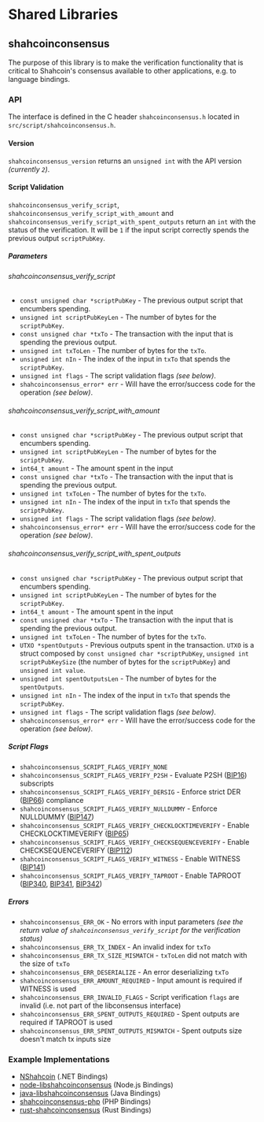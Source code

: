 Shared Libraries
================

## shahcoinconsensus

The purpose of this library is to make the verification functionality that is critical to Shahcoin's consensus available to other applications, e.g. to language bindings.

### API

The interface is defined in the C header `shahcoinconsensus.h` located in `src/script/shahcoinconsensus.h`.

#### Version

`shahcoinconsensus_version` returns an `unsigned int` with the API version *(currently `2`)*.

#### Script Validation

`shahcoinconsensus_verify_script`, `shahcoinconsensus_verify_script_with_amount` and `shahcoinconsensus_verify_script_with_spent_outputs` return an `int` with the status of the verification. It will be `1` if the input script correctly spends the previous output `scriptPubKey`.

##### Parameters
###### shahcoinconsensus_verify_script
- `const unsigned char *scriptPubKey` - The previous output script that encumbers spending.
- `unsigned int scriptPubKeyLen` - The number of bytes for the `scriptPubKey`.
- `const unsigned char *txTo` - The transaction with the input that is spending the previous output.
- `unsigned int txToLen` - The number of bytes for the `txTo`.
- `unsigned int nIn` - The index of the input in `txTo` that spends the `scriptPubKey`.
- `unsigned int flags` - The script validation flags *(see below)*.
- `shahcoinconsensus_error* err` - Will have the error/success code for the operation *(see below)*.

###### shahcoinconsensus_verify_script_with_amount
- `const unsigned char *scriptPubKey` - The previous output script that encumbers spending.
- `unsigned int scriptPubKeyLen` - The number of bytes for the `scriptPubKey`.
- `int64_t amount` - The amount spent in the input
- `const unsigned char *txTo` - The transaction with the input that is spending the previous output.
- `unsigned int txToLen` - The number of bytes for the `txTo`.
- `unsigned int nIn` - The index of the input in `txTo` that spends the `scriptPubKey`.
- `unsigned int flags` - The script validation flags *(see below)*.
- `shahcoinconsensus_error* err` - Will have the error/success code for the operation *(see below)*.

###### shahcoinconsensus_verify_script_with_spent_outputs
- `const unsigned char *scriptPubKey` - The previous output script that encumbers spending.
- `unsigned int scriptPubKeyLen` - The number of bytes for the `scriptPubKey`.
- `int64_t amount` - The amount spent in the input
- `const unsigned char *txTo` - The transaction with the input that is spending the previous output.
- `unsigned int txToLen` - The number of bytes for the `txTo`.
- `UTXO *spentOutputs` - Previous outputs spent in the transaction. `UTXO` is a struct composed by `const unsigned char *scriptPubKey`, `unsigned int scriptPubKeySize` (the number of bytes for the `scriptPubKey`) and `unsigned int value`.
- `unsigned int spentOutputsLen` - The number of bytes for the `spentOutputs`.
- `unsigned int nIn` - The index of the input in `txTo` that spends the `scriptPubKey`.
- `unsigned int flags` - The script validation flags *(see below)*.
- `shahcoinconsensus_error* err` - Will have the error/success code for the operation *(see below)*.

##### Script Flags
- `shahcoinconsensus_SCRIPT_FLAGS_VERIFY_NONE`
- `shahcoinconsensus_SCRIPT_FLAGS_VERIFY_P2SH` - Evaluate P2SH ([BIP16](https://github.com/shahcoin/bips/blob/master/bip-0016.mediawiki)) subscripts
- `shahcoinconsensus_SCRIPT_FLAGS_VERIFY_DERSIG` - Enforce strict DER ([BIP66](https://github.com/shahcoin/bips/blob/master/bip-0066.mediawiki)) compliance
- `shahcoinconsensus_SCRIPT_FLAGS_VERIFY_NULLDUMMY` - Enforce NULLDUMMY ([BIP147](https://github.com/shahcoin/bips/blob/master/bip-0147.mediawiki))
- `shahcoinconsensus_SCRIPT_FLAGS_VERIFY_CHECKLOCKTIMEVERIFY` - Enable CHECKLOCKTIMEVERIFY ([BIP65](https://github.com/shahcoin/bips/blob/master/bip-0065.mediawiki))
- `shahcoinconsensus_SCRIPT_FLAGS_VERIFY_CHECKSEQUENCEVERIFY` - Enable CHECKSEQUENCEVERIFY ([BIP112](https://github.com/shahcoin/bips/blob/master/bip-0112.mediawiki))
- `shahcoinconsensus_SCRIPT_FLAGS_VERIFY_WITNESS` - Enable WITNESS ([BIP141](https://github.com/shahcoin/bips/blob/master/bip-0141.mediawiki))
- `shahcoinconsensus_SCRIPT_FLAGS_VERIFY_TAPROOT` - Enable TAPROOT ([BIP340](https://github.com/shahcoin/bips/blob/master/bip-0340.mediawiki), [BIP341](https://github.com/shahcoin/bips/blob/master/bip-0341.mediawiki), [BIP342](https://github.com/shahcoin/bips/blob/master/bip-0342.mediawiki))

##### Errors
- `shahcoinconsensus_ERR_OK` - No errors with input parameters *(see the return value of `shahcoinconsensus_verify_script` for the verification status)*
- `shahcoinconsensus_ERR_TX_INDEX` - An invalid index for `txTo`
- `shahcoinconsensus_ERR_TX_SIZE_MISMATCH` - `txToLen` did not match with the size of `txTo`
- `shahcoinconsensus_ERR_DESERIALIZE` - An error deserializing `txTo`
- `shahcoinconsensus_ERR_AMOUNT_REQUIRED` - Input amount is required if WITNESS is used
- `shahcoinconsensus_ERR_INVALID_FLAGS` - Script verification `flags` are invalid (i.e. not part of the libconsensus interface)
- `shahcoinconsensus_ERR_SPENT_OUTPUTS_REQUIRED` - Spent outputs are required if TAPROOT is used
- `shahcoinconsensus_ERR_SPENT_OUTPUTS_MISMATCH` - Spent outputs size doesn't match tx inputs size

### Example Implementations
- [NShahcoin](https://github.com/MetacoSA/NShahcoin/blob/5e1055cd7c4186dee4227c344af8892aea54faec/NShahcoin/Script.cs#L979-#L1031) (.NET Bindings)
- [node-libshahcoinconsensus](https://github.com/bitpay/node-libshahcoinconsensus) (Node.js Bindings)
- [java-libshahcoinconsensus](https://github.com/dexX7/java-libshahcoinconsensus) (Java Bindings)
- [shahcoinconsensus-php](https://github.com/Bit-Wasp/shahcoinconsensus-php) (PHP Bindings)
- [rust-shahcoinconsensus](https://github.com/rust-shahcoin/rust-shahcoinconsensus) (Rust Bindings)